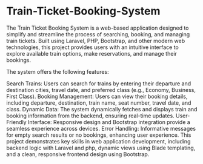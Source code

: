 # Train-Ticket-Booking-System

The Train Ticket Booking System is a web-based application designed to simplify and streamline the process of searching, booking, and managing train tickets. Built using Laravel, PHP, Bootstrap, and other modern web technologies, this project provides users with an intuitive interface to explore available train options, make reservations, and manage their bookings.

The system offers the following features:

Search Trains: Users can search for trains by entering their departure and destination cities, travel date, and preferred class (e.g., Economy, Business, First Class).
Booking Management: Users can view their booking details, including departure, destination, train name, seat number, travel date, and class.
Dynamic Data: The system dynamically fetches and displays train and booking information from the backend, ensuring real-time updates.
User-Friendly Interface: Responsive design and Bootstrap integration provide a seamless experience across devices.
Error Handling: Informative messages for empty search results or no bookings, enhancing user experience.
This project demonstrates key skills in web application development, including backend logic with Laravel and php, dynamic views using Blade templating, and a clean, responsive frontend design using Bootstrap.

